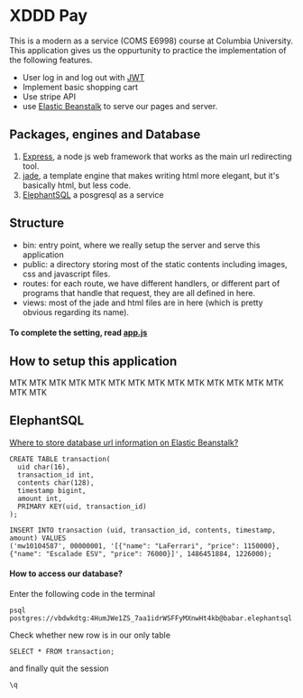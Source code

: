 # XDDD Pay
This is a modern as a service (COMS E6998) course at Columbia University. This application gives us the oppurtunity to practice the implementation of the following features.
- User log in and log out with [JWT](https://scotch.io/tutorials/authenticate-a-node-js-api-with-json-web-tokens)
- Implement basic shopping cart
- Use stripe API
- use [Elastic Beanstalk](http://docs.aws.amazon.com/elasticbeanstalk/latest/dg/create_deploy_nodejs_express.html) to serve our pages and server.



## Packages, engines and Database
1. [Express](http://expressjs.com), a node js web framework that works as the main url redirecting tool.
2. [jade](), a template engine that makes writing html more elegant, but it's basically html, but less code.
3. [ElephantSQL](https://www.elephantsql.com/docs/index.html) a posgresql as a service


## Structure
- bin: entry point, where we really setup the server and serve this application
- public: a directory storing most of the static contents including images, css and javascript files.
- routes: for each route, we have different handlers, or different part of programs that handle that request, they are all defined in here.
- views: most of the jade and html files are in here (which is pretty obvious regarding its name).

#### To complete the setting, read [app.js](https://github.com/mw10104587/XDDDPay/blob/master/app.js)

## How to setup this application
MTK MTK MTK MTK MTK MTK MTK MTK MTK MTK MTK MTK MTK MTK MTK MTK


## ElephantSQL
[Where to store database url information on Elastic Beanstalk?](https://alexdisler.com/2016/03/26/nodejs-environment-variables-elastic-beanstalk-aws/)
```
CREATE TABLE transaction(
  uid char(16),
  transaction_id int,
  contents char(128),
  timestamp bigint,
  amount int,
  PRIMARY KEY(uid, transaction_id)
);

INSERT INTO transaction (uid, transaction_id, contents, timestamp, amount) VALUES 
('mw10104587', 00000001, '[{"name": "LaFerrari", "price": 1150000}, {"name": "Escalade ESV", "price": 76000}]', 1486451884, 1226000);
```

#### How to access our database?
Enter the following code in the terminal
```
psql postgres://vbdwkdtg:4HumJWe1ZS_7aa1idrWSFFyMXnwHt4kb@babar.elephantsql.com:5432/vbdwkdtg
```

Check whether new row is in our only table
```
SELECT * FROM transaction;
```

and finally quit the session
```
\q
```
